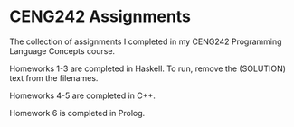 # CENG242 Assignments
The collection of assignments I completed in my CENG242 Programming Language Concepts course.




Homeworks 1-3 are completed in Haskell. To run, remove the (SOLUTION) text from the filenames.

Homeworks 4-5 are completed in C++.

Homework 6 is completed in Prolog.

